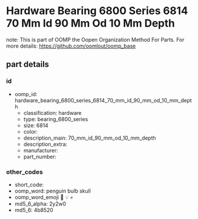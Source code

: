 # Hardware Bearing 6800 Series 6814 70 Mm Id 90 Mm Od 10 Mm Depth  

note: This is part of OOMP the Oopen Organization Method For Parts. For more details: https://github.com/oomlout/oomp_base

##  part details





### id
* oomp_id: hardware_bearing_6800_series_6814_70_mm_id_90_mm_od_10_mm_depth
  * classification: hardware
  * type: bearing_6800_series
  * size: 6814
  * color: 
  * description_main: 70_mm_id_90_mm_od_10_mm_depth
  * description_extra: 
  * manufacturer: 
  * part_number: 

### other_codes
* short_code: 
* oomp_word: penguin bulb skull
* oomp_word_emoji :penguin: :bulb: :skull:
* md5_6_alpha: 2y2w0
* md5_6: 4b8520